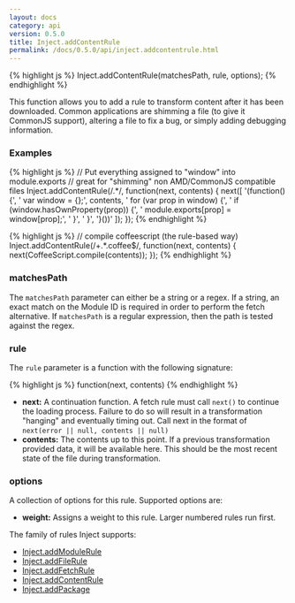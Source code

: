 ```yaml
---
layout: docs
category: api
version: 0.5.0
title: Inject.addContentRule
permalink: /docs/0.5.0/api/inject.addcontentrule.html
---
```


{% highlight js %}
Inject.addContentRule(matchesPath, rule, options);
{% endhighlight %}

This function allows you to add a rule to transform content after it has been downloaded. Common applications are shimming a file (to give it CommonJS support), altering a file to fix a bug, or simply adding debugging information.

### Examples
{% highlight js %}
// Put everything assigned to "window" into module.exports
// great for "shimming" non AMD/CommonJS compatible files
Inject.addContentRule(/.*/, function(next, contents) {
  next([
    '(function() {',
    '  var window = {};',
       contents,
    '  for (var prop in window) {',
    '    if (window.hasOwnProperty(prop)) {',
    '      module.exports[prop] = window[prop];',
    '    }',
    '  }',
    '}())'
  ]);
});
{% endhighlight %}

{% highlight js %}
// compile coffeescript (the rule-based way)
Inject.addContentRule(/+.*\.coffee$/, function(next, contents) {
  next(CoffeeScript.compile(contents));
});
{% endhighlight %}

### matchesPath
The `matchesPath` parameter can either be a string or a regex. If a string, an exact match on the Module ID is required in order to perform the fetch alternative. If `matchesPath` is a regular expression, then the path is tested against the regex.

### rule
The `rule` parameter is a function with the following signature:

{% highlight js %}
function(next, contents)
{% endhighlight %}

* **next:** A continuation function. A fetch rule must call `next()` to continue the loading process. Failure to do so will result in a transformation "hanging" and eventually timing out. Call next in the format of `next(error || null, contents || null)`
* **contents:** The contents up to this point. If a previous transformation provided data, it will be available here. This should be the most recent state of the file during transformation.

### options
A collection of options for this rule. Supported options are:

* **weight:** Assigns a weight to this rule. Larger numbered rules run first.

The family of rules Inject supports:

* [Inject.addModuleRule](/docs/0.5.0/api/inject.addmodulerule.html)
* [Inject.addFileRule](/docs/0.5.0/api/inject.addfilerule.html)
* [Inject.addFetchRule](/docs/0.5.0/api/inject.addfetchrule.html)
* [Inject.addContentRule](/docs/0.5.0/api/inject.addcontentrule.html)
* [Inject.addPackage](/docs/0.5.0/api/inject.addpackage.html)
